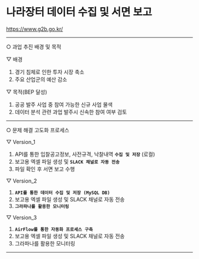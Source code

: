 # 나라장터 데이터 수집 및 서면 보고

https://www.g2b.go.kr/

------------------------------------------------------------------------
○ 과업 추진 배경 및 목적

▽ 배경
1. 경기 침체로 인한 투자 시장 축소
2. 주요 산업군의 예산 감소

▽ 목적(BEP 달성)
1. 공공 발주 사업 중 참여 가능한 신규 사업 물색
2. 데이터 분석 관련 과업 발주시 신속한 참여 여부 검토
------------------------------------------------------------------------
○ 문제 해결 고도화 프로세스

▽ Version_1
1. API를 통한 입찰공고정보, 사전규격, 낙찰내역 **`수집 및 저장`** (로컬)
2. 보고용 엑셀 파일 생성 및 **`SLACK 채널로 자동 전송`**
3. 파일 확인 후 서면 보고 수행

▽ Version_2
1. **`API를 통한 데이터 수집 및 저장 (MySQL DB)`**
2. 보고용 엑셀 파일 생성 및 SLACK 채널로 자동 전송
3. **`그라파나를 활용한 모니터링`**

▽ Version_3
1. **`AirFlow를 통한 자동화 프로세스 구축`**
2. 보고용 엑셀 파일 생성 및 SLACK 채널로 자동 전송
3. 그라파나를 활용한 모니터링
------------------------------------------------------------------------